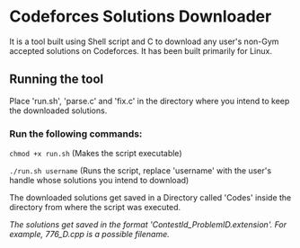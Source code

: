 # Codeforces Solutions Downloader
It is a tool built using Shell script and C to download any user's non-Gym accepted solutions on Codeforces. It has been built primarily for Linux.
## Running the tool
Place 'run.sh', 'parse.c' and 'fix.c' in the directory where you intend to keep the downloaded solutions.
### Run the following commands:
`chmod +x run.sh` (Makes the script executable)

`./run.sh username` (Runs the script, replace 'username' with the user's handle whose solutions you intend to download)

The downloaded solutions get saved in a Directory called 'Codes' inside the directory from where the script was executed.

*The solutions get saved in the format 'ContestId_ProblemID.extension'. For example, 776_D.cpp is a possible filename.*
